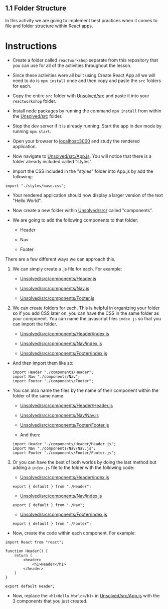 ## 1.1 Folder Structure

In this activity we are going to implement best practices when it comes to file and folder structure within React apps.

# Instructions

* Create a folder called `reactworkshop` separate from this repository that you can use for all of the activities throughout the lesson.

* Since these activities were all built using Create React App all we will need to do is `npm install` once and then copy and paste the `src` folders for each.

* Copy the entire `src` folder with [Unsolved/src](Unsolved/src) and paste it into your `reactworkshop` folder.

* Install node packages by running the command `npm install` from within the [Unsolved/src](Unsolved/src) folder.

* Stop the dev server if it is already running. Start the app in dev mode by running `npm start`.

* Open your browser to [localhost:3000](http://localhost:3000) and study the rendered application.

* Now navigate to [Unsolved/src/App.js](Unsolved/src/App.js). You will notice that there is a folder already included called "styles".

* Import the CSS included in the "styles" folder into App.js by add the following:

```
import "./styles/base.css";
```

* Your rendered application should now display a larger version of the text "Hello World".

* Now create a new folder within [Unsolved/src/](Unsolved/src/) called "components".

* We are going to add the following components to that folder:

	* Header

	* Nav

	* Footer

There are a few different ways we can approach this.

1. We can simply create a .js file for each. For example:

	* [Unsolved/src/components/Header.js](Header.js)

	* [Unsolved/src/components/Nav.js](Nav.js)

	* [Unsolved/src/components/Footer.js](Footer.js)

2. We can create folders for each. This is helpful in organizing your folder so if you add CSS later on, you can have the CSS in the same folder as your component. You can name the javascript files `index.js` so that you can import the folder.

	* [Unsolved/src/components/Header/index.js](Unsolved/src/components/Header/index.js)

	* [Unsolved/src/components/Nav/index.js](Unsolved/src/components/Nav/index.js)

	* [Unsolved/src/components/Footer/index.js](Unsolved/src/components/Footer/index.js)

* And then import them like so:

	```
	import Header "./components/Header";
	import Nav "./components/Nav";
	import Footer "./components/Footer";
	```

* You can also name the files by the name of their component within the folder of the same name.

	* [Unsolved/src/components/Header/Header.js](Unsolved/src/components/Header/Header.js)

	* [Unsolved/src/components/Nav/Nav.js](Unsolved/src/components/Nav/Nav.js)

	* [Unsolved/src/components/Footer/Footer.js](Unsolved/src/components/Footer/Footer.js)

	* And then:

	```
	import Header "./components/Header/Header.js";
	import Nav "./components/Nav/Nav.js";
	import Footer "./components/Footer/Footer.js";
	```
	
3. Or you can have the best of both worlds by doing the last method but adding a `index.js` file to the folder with the following code:

	* [Unsolved/src/components/Header/index.js](Unsolved/src/components/Header/index.js)
	```
	export { default } from "./Header";
	```

	* [Unsolved/src/components/Nav/index.js](Unsolved/src/components/Nav/index.js)
	```
	export { default } from "./Nav";
	```

	* [Unsolved/src/components/Footer/index.js](Unsolved/src/components/Footer/index.js)
	```
	export { default } from "./Footer";
	```

* Now, create the code within each component. For example:

```
import React from "react";

function Header() {
	return (
		<header>
			<h1>Header</h1>
		</header>
	)
}

export default Header;
```

* Now, replace the `<h1>Hello World</h1>` in [Unsolved/src/App.js](Unsolved/src/App.js) with the 3 components that you just created.